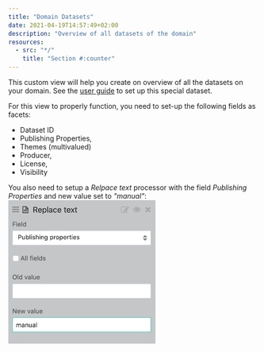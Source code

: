 ```yaml
---
title: "Domain Datasets"
date: 2021-04-19T14:57:49+02:00
description: "Overview of all datasets of the domain"
resources:
  - src: "*/"
    title: "Section #:counter"
---
```


This custom view will help you create on overview of all the datasets on your domain. See the [user guide](https://help.opendatasoft.com/platform/fr/publishing_data/04_configuring_a_source/connectors/dataset_of_datasets.html#creation) to set up this special dataset.

For this view to properly function, you need to set-up the following fields as facets:
- Dataset ID
- Publishing Properties,
- Themes (multivalued)
- Producer,
- License,
- Visibility

You also need to setup a *Relpace text* processor with the field *Publishing Properties* and new value set to *"manual"*:
![processor setup](processor.png)
